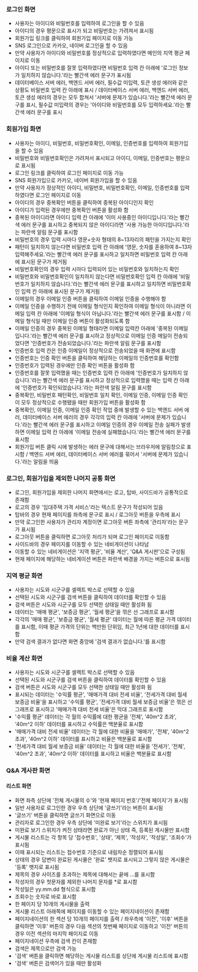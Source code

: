 ### 로그인 화면
- 사용자는 아이디와 비밀번호를 입력하여 로그인을 할 수 있음
- 아이디의 경우 평문으로 표시가 되고 비밀번호는 가려져서 표시됨 
- 회원가입 링크를 클릭하여 회원가입 페이지로 이동 가능
- SNS 로그인으로 카카오, 네이버 로그인을 할 수 있음
- 만약 사용자가 아이디와 비밀번호를 정상적으로 입력하였다면 메인의 지역 평균 페이지로 이동
- 아이디 또는 비밀번호를 잘못 입력하였다면 비밀번호 입력 칸 아래에 '로그인 정보가 일치하지 않습니다.'라는 빨간색 에러 문구가 표시됨
- 데이터베이스 서버 에러, 백엔드 서버 에러, 필수값 미입력, 토큰 생성 에러와 같은 상황도 비밀번호 입력 칸 아래에 표시 / 데이터베이스 서버 에러, 백엔드 서버 에러, 토큰 생성 에러의 경우는 모두 합쳐서 '서버에 문제가 있습니다.'라는 빨간색 에러 문구를 표시, 필수값 미입력의 경우는 '아이디와 비밀번호를 모두 입력하세요.'라는 빨간색 에러 문구를 표시

### 회원가입 화면
- 사용자는 아이디, 비밀번호, 비밀번호확인, 이메일, 인증번호를 입력하여 회원가입을 할 수 있음
- 비밀번호와 비밀번호확인은 가려져서 표시되고 아이디, 이메일, 인증번호는 평문으로 표시됨
- 로그인 링크를 클릭하여 로그인 페이지로 이동 가능
- SNS 회원가입으로 카카오, 네이버 회원가입을 할 수 있음
- 만약 사용자가 정상적인 아이디, 비밀번호, 비밀번호확인, 이메일, 인증번호를 입력하였다면 로그인 페이지로 이동
- 아이디의 경우 중복확인 버튼을 클릭하여 중복된 아이디인지 확인
- 아이디가 입력된 경우에만 중복확인 버튼을 활성화 함
- 중복된 아이디라면 아이디 입력 칸 아래에 '이미 사용중인 아이디입니다.'라는 빨간색 에러 문구를 표시하고 중복되지 않은 아이디라면 '사용 가능한 아이디입니다.'라는 파란색 알림 문구를 표시함
- 비밀번호의 경우 입력 시마다 영문+숫자 형태의 8~13자리의 패턴을 가지는지 확인
- 패턴이 일치하지 않는다면 비밀번호 입력 칸 아래에 '영문, 숫자를 혼용하여 8~13자 입력해주세요.'라는 빨간색 에러 문구를 표시하고 일치하면 비밀번호 입력 칸 아래에 표시된 문구가 제거됨
- 비밀번호확인의 경우 입력 시마다 입력되어 있는 비밀번호와 일치하는지 확인
- 비밀번호와 비밀번호확인이 일치하지 않는다면 비밀번호확인 입력 칸 아래에 '비밀번호가 일치하지 않습니다.'라는 빨간색 에러 문구를 표시하고 일치하면 비밀번호확인 입력 칸 아래에 표시된 문구가 제거됨
- 이메일의 경우 이메일 인증 버튼을 클릭하여 이메일 인증을 수행해야 함
- 이메일 인증을 수행하기 전에 이메일 형식인지 확인하여 이메일 형식이 아니라면 이메일 입력 칸 아래에 '이메일 형식이 아닙니다.'라는 빨간색 에러 문구를 표시함 / 이메일 형식일 때만 이메일 인증 버튼이 활성화되도록 함
- 이메일 인증의 경우 중복된 이메일 형태라면 이메일 입력칸 아래에 '중복된 이메일입니다.'라는 빨간색 에러 문구를 표시하고 정상적으로 이메일 인증 메일이 전송되었다면 '인증번호가 전송되었습니다.'라는 파란색 알림 문구를 표시함
- 인증번호 입력 칸은 인증 이메일이 정상적으로 전송되었을 때 화면에 표시함
- 인증번호는 인증 확인 버튼을 클릭하여 해당하는 이메일의 인증번호를 확인함
- 인증번호가 입력된 경우에만 인증 확인 버튼을 활성화 함
- 인증번호를 잘못 입력했을 때는 인증번호 입력 칸 아래에 '인증번호가 일치하지 않습니다.'라는 빨간색 에러 문구를 표시하고 정상적으로 입력했을 때는 입력 칸 아래에 '인증번호가 확인되었습니다.'라는 파란색 알림 문구를 표시함
- 중복확인, 비밀번호 패턴확인, 비밀번호 일치 확인, 이메일 인증, 이메일 인증 확인이 모두 정상적으로 수행됐을 때만 회원가입 버튼을 활성화 함
- 중복확인, 이메일 인증, 이메일 인증 확인 작업 중에 발생할 수 있는 백엔드 서버 에러, 데이터베이스 서버 에러의 경우 각각의 입력 칸 아래에 '서버에 문제가 있습니다.'라는 빨간색 에러 문구를 표시하고 이메일 인증의 경우 이메일 전송 실패가 발생하면 이메일 입력 칸 아래에 '이메일 전송에 실패했습니다.'라는 빨간색 에러 문구를 표시함
- 회원가입 버튼 클릭 시에 발생하는 에러 문구에 대해서는 브라우저에 알림창으로 표시함 / 백엔드 서버 에러, 데이터베이스 서버 에러를 묶어서 '서버에 문제가 있습니다.'라는 알림을 띄움

### 로그인, 회원가입을 제외한 나머지 공통 화면
- 로그인, 회원가입을 제외한 나머지 화면에서는 로고, 탑바, 사이드바가 공통적으로 존재함
- 로고의 경우 '임대주택 가격 서비스'라는 텍스트 문구가 작성되어 있음
- 탑바의 경우 현재 페이지를 좌측에 문구로 표시 / 로그아웃 버튼을 우측에 표시
- 만약 로그인한 사용자가 관리자 계정이면 로그아웃 버튼 좌측에 '관리자'라는 문구가 표시됨
- 로그아웃 버튼을 클릭하면 로그아웃 처리가 되며 로그인 페이지로 이동함
- 사이드바의 경우 페이지를 이동할 수 있는 네비게이션이 나타남
- 이동할 수 있는 네비게이션은 '지역 평균', '비율 계산', 'Q&A 게시판'으로 구성됨
- 현재 페이지에 해당하는 네비게이션 버튼은 파란색 배경을 가지는 버튼으로 표시됨

### 지역 평균 화면
- 사용자는 시도와 시군구를 셀렉트 박스로 선택할 수 있음
- 선택된 시도와 시군구를 검색 버튼을 클릭하여 데이터를 확인할 수 있음
- 검색 버튼은 시도와 시군구를 모두 선택한 상태일 때만 활성화 됨
- 데이터는 '매매 평균', '보증금 평균', '월세 평균'을 꺾은 선 그래프로 표시함
- 각각의 '매매 평균', '보증금 평균', '월세 평균' 데이터는 월에 따른 평균 가격 데이터를 표시함, 이때 평균 가격의 단위는 백만원 단위임, 최근 1년에 대한 데이터를 표시함
- 만약 검색 결과가 없다면 화면 중앙에 '검색 결과가 없습니다.'를 표시함

### 비율 계산 화면
- 사용자는 시도와 시군구를 셀렉트 박스로 선택할 수 있음
- 선택된 시도와 시군구를 검색 버튼을 클릭하여 데이터를 확인할 수 있음
- 검색 버튼은 시도와 시군구를 모두 선택한 상태일 때만 활성화 됨
- 표시되는 데이터는 '수익률 평균', '매매가격 대비 전세 비율', '전세가격 대비 월세 보증금 비율'을 표시하고 '수익률 평균', '전세가격 대비 월세 보증금 비율'은 꺾은 선 그래프로 표시하고 '매매가격 대비 전세 비율'은 막대 그래프로 표시함
- '수익률 평균' 데이터는 각 월의 수익률에 대한 평균을 '전체', '40m^2 초과', '40m^2 이하' 데이터를 표시하고 수익률은 백분율로 표시함
- '매매가격 대비 전세 비율' 데이터는 각 월에 대한 비율을 '매매가', '전체', '40m^2 초과', '40m^2 이하' 데이터를 표시하고 비율은 백분율로 표시함
- '전세가격 대비 월세 보증금 비율' 데이터는 각 월에 대한 비율을 '전세가', '전체', '40m^2 초과', '40m^2 이하' 데이터를 표시하고 비율은 백분율로 표시함

### Q&A 게사판 화면
#### 리스트 화면
- 화면 좌측 상단에 '전체 게시물의 수'와 '현재 페이지 번호'/'전체 페이지'가 표시됨
- 일반 사용자로 로그인한 경우 우측 상단에 '글쓰기'라는 버튼이 표시됨
- '글쓰기' 버튼을 클릭하면 글쓰기 화면으로 이동
- 관리자로 로그인한 경우 우측 상단에 '미완료 보기'라는 스위치가 표시됨
- 미완료 보기 스위치가 켜진 상태라면 완료가 아닌 상태 즉, 등록된 게시물만 표시함
- 게시물 리스트는 각 항목 당 '접수번호', '상태', '제목', '작성자', '작성일', '조회수'가 표시됨
- 이때 표시되는 리스트는 접수번호 기준으로 내림차순 정렬되어 표시됨
- 상태의 경우 답변이 완료된 게시물은 '완료' 뱃지로 표시되고 그렇지 않은 게시물은 '등록' 뱃지로 표시됨
- 제목의 경우 사이즈를 초과하는 제목에 대해서는 끝에 ...를 표시함
- 작성자의 경우 첫문자를 제외한 나머지 문자를 *로 표시함
- 작성일은 yy.mm.dd 형식으로 표시함
- 조회수는 숫자로 바로 표시함
- 한 페이지 당 10개의 게시물을 출력
- 게시물 리스트 아래쪽에 페이지를 이동할 수 있는 페이지네이션이 존재함
- 페이지네이션의 한 섹션 당 10개의 페이지를 출력 / 좌우측에 '이전', '이후' 버튼을 클릭하면 '이후' 버튼의 경우 다음 섹션의 첫번째 페이지로 이동하고 '이전' 버튼의 경우 이전 섹션의 마지막 페이지로 이동
- 페이지네이션 우측에 검색 칸이 존재함
- 검색은 제목으로만 검색 가능
- '검색' 버튼을 클릭하면 해당하는 게시물 리스트를 상단에 게시물 리스트에 표시함
- '검색' 버튼은 검색어가 있을 때만 활성화